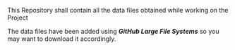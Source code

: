 This Repository shall contain all the data files obtained while working on the Project

The data files have been added using ***GitHub Large File Systems*** so you may want to download it accordingly.

